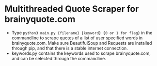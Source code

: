 # Multithreaded Quote Scraper for brainyquote.com
  - Type `python3 main.py {filename} {keyword} {0 or 1 for flag}` in the commandline to scrape quotes of a list of user specified words in brainyquote.com. Make sure BeautifulSoup and Requests are installed through pip, and that there is a stable internet connection.
  - keywords.py contains the keywords used to scrape brainyquote.com, and can be selected through the commandline.
